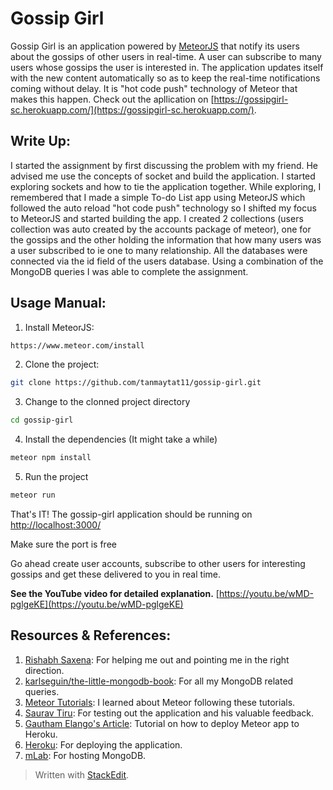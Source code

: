 

**Gossip Girl**
===========

Gossip Girl is an application powered by [MeteorJS](https://www.meteor.com/) that notify its users about the gossips of other users in real-time. A user can subscribe to many users whose gossips the user is interested in. The application updates itself with the new content automatically so as to keep the real-time notifications coming without delay. It is "hot code push" technology of Meteor that makes this happen. Check out the apllication on [https://gossipgirl-sc.herokuapp.com/](https://gossipgirl-sc.herokuapp.com/).

Write Up:
-------------
I started the assignment by first discussing the problem with my friend. He advised me use the concepts of socket and build the application. I started exploring sockets and how to tie the application together. While exploring, I remembered that I made a simple To-do List app using MeteorJS which followed the auto reload "hot code push" technology so I shifted my focus to MeteorJS and started building the app. I created 2 collections (users collection was auto created by the accounts package of meteor), one for the gossips and the other holding the information that how many users was a user subscribed to ie one to many relationship. All the databases were connected via the id field of the users database. Using a combination of the MongoDB queries I was able to complete the assignment.

Usage Manual:
-------------

1) Install MeteorJS:
```sh
https://www.meteor.com/install
```

2) Clone the project:
```sh
git clone https://github.com/tanmaytat11/gossip-girl.git
```

3) Change to the clonned project directory
```sh
cd gossip-girl
```

4) Install the dependencies (It might take a while)
```sh
meteor npm install
```

5) Run the project
```sh
meteor run
```

That's IT!
The gossip-girl application should be running on
[http://localhost:3000/](http://localhost:3000/)
    
Make sure the port is free

Go ahead create user accounts, subscribe to other users for interesting gossips and get these delivered to you in real time.

**See the YouTube video for detailed explanation.**
[https://youtu.be/wMD-pglgeKE](https://youtu.be/wMD-pglgeKE)

Resources & References:
-------------
1) [Rishabh Saxena](https://github.com/rishabhs95): For helping me out and pointing me in the right direction.
2) [karlseguin/the-little-mongodb-book](https://github.com/karlseguin/the-little-mongodb-book): For all my MongoDB related queries.
3) [Meteor Tutorials](https://www.meteor.com/tutorials): I learned about Meteor following these tutorials.
4) [Saurav Tiru](https://github.com/AnonyXcali): For testing out the application and his valuable feedback.
5) [Gautham Elango's Article](https://medium.com/@gge/deploy-a-meteor-1-3-application-to-heroku-cda1f68ca20a#.wqzam3i1b): Tutorial on how to deploy Meteor app to Heroku.
6) [Heroku](http://heroku.com/): For deploying the application.
7) [mLab](https://mlab.com/): For hosting MongoDB.

> Written with [StackEdit](https://stackedit.io/).
